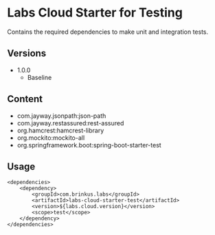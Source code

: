 # Labs Cloud Starter for Testing

Contains the required dependencies to make unit and integration tests.

## Versions

* 1.0.0 
    * Baseline
    
## Content

* com.jayway.jsonpath:json-path
* com.jayway.restassured:rest-assured
* org.hamcrest:hamcrest-library
* org.mockito:mockito-all
* org.springframework.boot:spring-boot-starter-test

## Usage

```
<dependencies>
    <dependency>
        <groupId>com.brinkus.labs</groupId>
        <artifactId>labs-cloud-starter-test</artifactId>
        <version>${labs.cloud.version}</version>
        <scope>test</scope>
    </dependency>
</dependencies>
```
